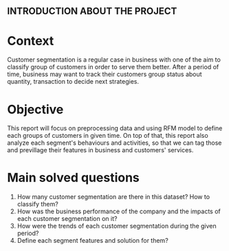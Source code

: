 ## INTRODUCTION ABOUT THE PROJECT
# Context
Customer segmentation is a regular case in business with one of the aim to classify group of customers in order to serve them better. After a period of time, business may want to track their customers group status about quantity, transaction to decide next strategies. 
# Objective
This report will focus on preprocessing data and using RFM model to define each groups of customers in given time. On top of that, this report also analyze each segment's behaviours and activities, so that we can tag those and previllage their features in business and customers' services.
# Main solved questions
1) How many customer segmentation are there in this dataset? How to classify them?
2) How was the business performance of the company and the impacts of each customer segmentation on it?
3) How were the trends of each customer segmentation during the given period?
4) Define each segment features and solution for them?

